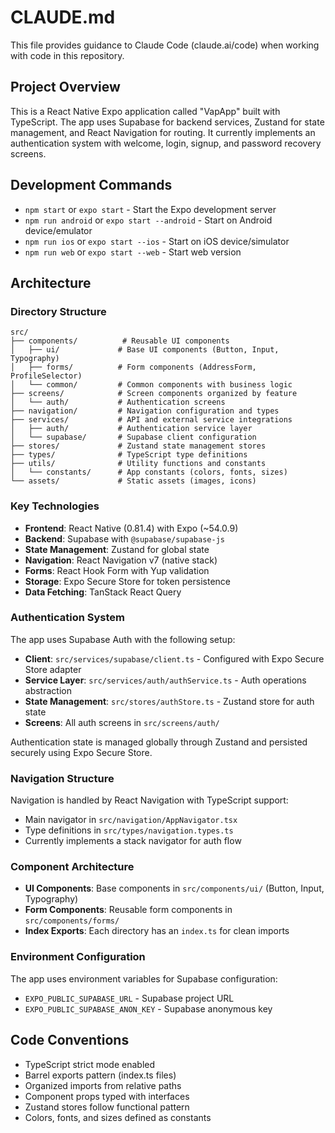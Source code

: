 # CLAUDE.md

This file provides guidance to Claude Code (claude.ai/code) when working with code in this repository.

## Project Overview

This is a React Native Expo application called "VapApp" built with TypeScript. The app uses Supabase for backend services, Zustand for state management, and React Navigation for routing. It currently implements an authentication system with welcome, login, signup, and password recovery screens.

## Development Commands

- `npm start` or `expo start` - Start the Expo development server
- `npm run android` or `expo start --android` - Start on Android device/emulator
- `npm run ios` or `expo start --ios` - Start on iOS device/simulator
- `npm run web` or `expo start --web` - Start web version

## Architecture

### Directory Structure

```
src/
├── components/          # Reusable UI components
│   ├── ui/             # Base UI components (Button, Input, Typography)
│   ├── forms/          # Form components (AddressForm, ProfileSelector)
│   └── common/         # Common components with business logic
├── screens/            # Screen components organized by feature
│   └── auth/           # Authentication screens
├── navigation/         # Navigation configuration and types
├── services/           # API and external service integrations
│   ├── auth/           # Authentication service layer
│   └── supabase/       # Supabase client configuration
├── stores/             # Zustand state management stores
├── types/              # TypeScript type definitions
├── utils/              # Utility functions and constants
│   └── constants/      # App constants (colors, fonts, sizes)
└── assets/             # Static assets (images, icons)
```

### Key Technologies

- **Frontend**: React Native (0.81.4) with Expo (~54.0.9)
- **Backend**: Supabase with `@supabase/supabase-js`
- **State Management**: Zustand for global state
- **Navigation**: React Navigation v7 (native stack)
- **Forms**: React Hook Form with Yup validation
- **Storage**: Expo Secure Store for token persistence
- **Data Fetching**: TanStack React Query

### Authentication System

The app uses Supabase Auth with the following setup:
- **Client**: `src/services/supabase/client.ts` - Configured with Expo Secure Store adapter
- **Service Layer**: `src/services/auth/authService.ts` - Auth operations abstraction
- **State Management**: `src/stores/authStore.ts` - Zustand store for auth state
- **Screens**: All auth screens in `src/screens/auth/`

Authentication state is managed globally through Zustand and persisted securely using Expo Secure Store.

### Navigation Structure

Navigation is handled by React Navigation with TypeScript support:
- Main navigator in `src/navigation/AppNavigator.tsx`
- Type definitions in `src/types/navigation.types.ts`
- Currently implements a stack navigator for auth flow

### Component Architecture

- **UI Components**: Base components in `src/components/ui/` (Button, Input, Typography)
- **Form Components**: Reusable form components in `src/components/forms/`
- **Index Exports**: Each directory has an `index.ts` for clean imports

### Environment Configuration

The app uses environment variables for Supabase configuration:
- `EXPO_PUBLIC_SUPABASE_URL` - Supabase project URL
- `EXPO_PUBLIC_SUPABASE_ANON_KEY` - Supabase anonymous key

## Code Conventions

- TypeScript strict mode enabled
- Barrel exports pattern (index.ts files)
- Organized imports from relative paths
- Component props typed with interfaces
- Zustand stores follow functional pattern
- Colors, fonts, and sizes defined as constants